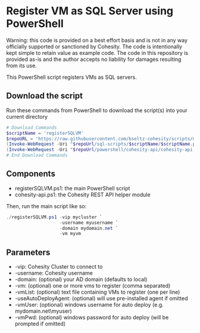 # Register VM as SQL Server using PowerShell

Warning: this code is provided on a best effort basis and is not in any way officially supported or sanctioned by Cohesity. The code is intentionally kept simple to retain value as example code. The code in this repository is provided as-is and the author accepts no liability for damages resulting from its use.

This PowerShell script registers VMs as SQL servers.

## Download the script

Run these commands from PowerShell to download the script(s) into your current directory

```powershell
# Download Commands
$scriptName = 'registerSQLVM'
$repoURL = 'https://raw.githubusercontent.com/bseltz-cohesity/scripts/master'
(Invoke-WebRequest -Uri "$repoUrl/sql-scripts/$scriptName/$scriptName.ps1").content | Out-File "$scriptName.ps1"; (Get-Content "$scriptName.ps1") | Set-Content "$scriptName.ps1"
(Invoke-WebRequest -Uri "$repoUrl/powershell/cohesity-api/cohesity-api.ps1").content | Out-File cohesity-api.ps1; (Get-Content cohesity-api.ps1) | Set-Content cohesity-api.ps1
# End Download Commands
```

## Components

* registerSQLVM.ps1: the main PowerShell script
* cohesity-api.ps1: the Cohesity REST API helper module

Then, run the main script like so:

```powershell
./registerSQLVM.ps1 -vip mycluster `
                    -username myusername `
                    -domain mydomain.net `
                    -vm myvm
```

## Parameters

* -vip: Cohesity Cluster to connect to
* -username: Cohesity username
* -domain: (optional) your AD domain (defaults to local)
* -vm: (optional) one or more vms to register (comma separated)
* -vmList: (optional) text file containing VMs to register (one per line)
* -useAutoDeployAgent: (optional) will use pre-installed agent if omitted
* -vmUser: (optional) windows username for auto deploy (e.g. mydomain.net\myuser)
* -vmPwd: (optional) windows password for auto deploy (will be prompted if omitted)
